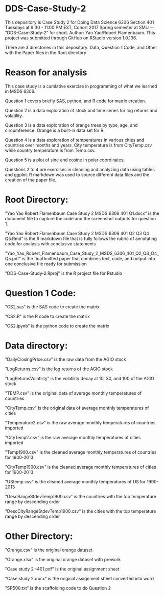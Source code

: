 # DDS-Case-Study-2

This depository is Case Study 2 for Doing Data Science 6306 Section 401 Tuesdays at 9:30 - 11:00 PM EST, Cohort 2017 Spring semester at SMU -- "DDS-Case-Study-2" for short. Author: Yao Yao/Robert Flamenbaum. This project was submitted through GitHub on RStudio version 1.0.136.

There are 3 directories in this depository: Data, Question 1 Code, and Other with the Paper files in the Root directory

# Reason for analysis

This case study is a cumlative exercise in programming of what we learned in MSDS 6306.

Question 1 covers briefly SAS, python, and R code for matrix creation.

Question 2 is a data exploration of stock and time series for log returns and volatility.

Question 3 is a data exploration of orange trees by type, age, and circumference. Orange is a built-in data set for R.

Question 4 is a data exploration of temperatures in various cities and countries over months and years. City temperature is from CityTemp.csv while country temperature is from Temp.csv.

Question 5 is a plot of sine and cosine in polar coordinates.

Questions 2 to 4 are exercises in cleaning and analyzing data using tables and ggplot. R markdown was used to source different data files and the creation of the paper file.

# Root Directory:

"Yao Yao Robert Flamenbaum Case Study 2 MSDS 6306 401 Q1.docx" is the document file to capture the code and the screenshot outputs for question 1.

"Yao Yao Robert Flamenbaum Case Study 2 MSDS 6306 401 Q2 Q3 Q4 Q5.Rmd" is the R markdown file that is fully follows the rubric of annotating code for analysis with conclusive statements

"Yao_Yao_Robert_Flamenbaum_Case_Study_2_MSDS_6306_401_Q2_Q3_Q4_Q5.pdf" is the final knitted paper that combines text, code, and output into one conclusive file ready for submission

"DDS-Case-Study-2.Rproj" is the R project file for Rstudio

# Question 1 Code:

"CS2.sas" is the SAS code to create the matrix

"CS2.R" is the R code to create the matrix

"CS2.ipynb" is the python code to create the matrix

# Data directory:

"DailyClosingPrice.csv" is the raw data from the AGIO stock

"LogReturns.csv" is the log returns of the AGIO stock

"LogReturnsVolatility" is the volatility decay at 10, 30, and 100 of the AGIO stock

"TEMP.csv" is the original data of average monthly temperatures of countries

"CityTemp.csv" is the original data of average monthly temperatures of cities

"Temperature2.csv" is the raw average monthly temperatures of countries imported

"CityTemp2.csv" is the raw average monthly temperatures of cities imported

"Temp1900.csv" is the cleaned average monthly temperatures of countries for 1900-2013

"CityTemp1900.csv" is the cleaned average monthly temperatures of cities for 1900-2013

"UStemp.csv" is the cleaned average monthly temperatures of US for 1990-2013

"DescRangeStdevTemp1900.csv" is the countries with the top temperature range by descending order

"DescCityRangeStdevTemp1900.csv" is the cities with the top temperature range by descending order

# Other Directory:

"Orange.csv" is the original orange dataset

"Orange.xlsx" is the original orange dataset with prework

"Case study 2 -401.pdf" is the original assignment sheet

"Case study 2.docx" is the original assignment sheet converted into word

"SP500.txt" is the scaffolding code to do Question 2

